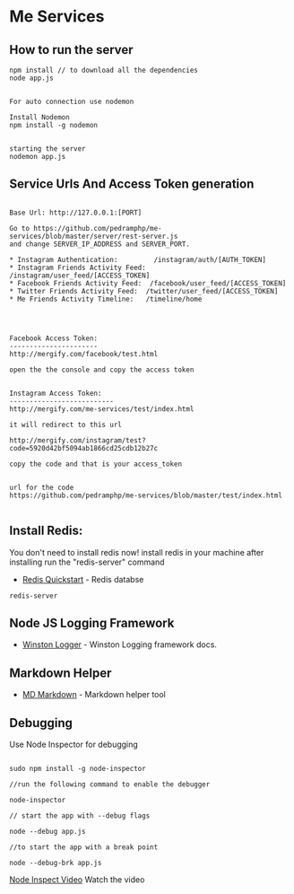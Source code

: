Me Services
====================


How to run the server
--
```node
npm install // to download all the dependencies
node app.js


For auto connection use nodemon

Install Nodemon
npm install -g nodemon


starting the server
nodemon app.js
```

Service Urls And Access Token generation
--
```node

Base Url: http://127.0.0.1:[PORT]

Go to https://github.com/pedramphp/me-services/blob/master/server/rest-server.js
and change SERVER_IP_ADDRESS and SERVER_PORT.

* Instagram Authentication:         /instagram/auth/[AUTH_TOKEN]
* Instagram Friends Activity Feed:  /instagram/user_feed/[ACCESS_TOKEN]
* Facebook Friends Activity Feed:  /facebook/user_feed/[ACCESS_TOKEN]
* Twitter Friends Activity Feed:  /twitter/user_feed/[ACCESS_TOKEN]
* Me Friends Activity Timeline:   /timeline/home




Facebook Access Token:
----------------------
http://mergify.com/facebook/test.html

open the the console and copy the access token


Instagram Access Token:
--------------------------
http://mergify.com/me-services/test/index.html

it will redirect to this url

http://mergify.com/instagram/test?code=5920d42bf5094ab1866cd25cdb12b27c

copy the code and that is your access_token


url for the code
https://github.com/pedramphp/me-services/blob/master/test/index.html


```


Install Redis:
---

You don't need to install redis now!
install redis in your machine after installing run the "redis-server" command

* [Redis Quickstart] - Redis databse


```node
redis-server
```

Node JS Logging Framework
--

* [Winston Logger] - Winston Logging framework docs.


Markdown Helper
--
* [MD Markdown] - Markdown helper tool


Debugging
--
Use Node Inspector for debugging

```node

sudo npm install -g node-inspector

//run the following command to enable the debugger

node-inspector

// start the app with --debug flags

node --debug app.js

//to start the app with a break point

node --debug-brk app.js

```
[Node Inspect Video] Watch the video


[Winston Logger]:https://github.com/flatiron/winston
[Redis Quickstart]:http://redis.io/topics/quickstart
[MD Markdown]:http://dillinger.io/
[Node Inspect Video]:https://www.youtube.com/watch?v=03qGA-GJXjI



